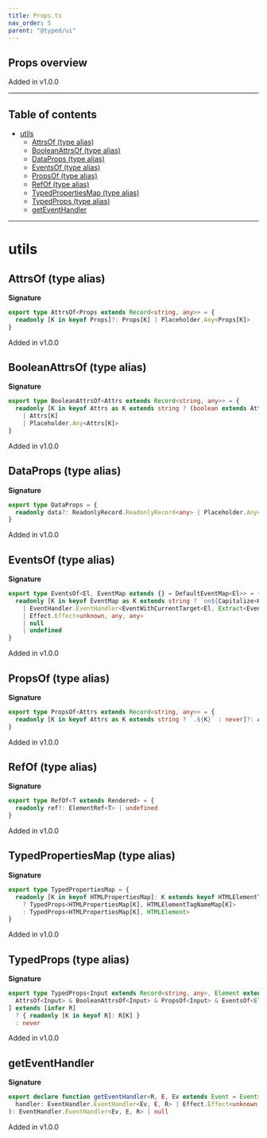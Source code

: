 ```yaml
---
title: Props.ts
nav_order: 5
parent: "@typed/ui"
---
```


## Props overview

Added in v1.0.0

---

<h2 class="text-delta">Table of contents</h2>

- [utils](#utils)
  - [AttrsOf (type alias)](#attrsof-type-alias)
  - [BooleanAttrsOf (type alias)](#booleanattrsof-type-alias)
  - [DataProps (type alias)](#dataprops-type-alias)
  - [EventsOf (type alias)](#eventsof-type-alias)
  - [PropsOf (type alias)](#propsof-type-alias)
  - [RefOf (type alias)](#refof-type-alias)
  - [TypedPropertiesMap (type alias)](#typedpropertiesmap-type-alias)
  - [TypedProps (type alias)](#typedprops-type-alias)
  - [getEventHandler](#geteventhandler)

---

# utils

## AttrsOf (type alias)

**Signature**

```ts
export type AttrsOf<Props extends Record<string, any>> = {
  readonly [K in keyof Props]?: Props[K] | Placeholder.Any<Props[K]>
}
```

Added in v1.0.0

## BooleanAttrsOf (type alias)

**Signature**

```ts
export type BooleanAttrsOf<Attrs extends Record<string, any>> = {
  readonly [K in keyof Attrs as K extends string ? (boolean extends Attrs[K] ? `?${K}` : never) : never]?:
    | Attrs[K]
    | Placeholder.Any<Attrs[K]>
}
```

Added in v1.0.0

## DataProps (type alias)

**Signature**

```ts
export type DataProps = {
  readonly data?: ReadonlyRecord.ReadonlyRecord<any> | Placeholder.Any<ReadonlyRecord.ReadonlyRecord<any>> | undefined
}
```

Added in v1.0.0

## EventsOf (type alias)

**Signature**

```ts
export type EventsOf<El, EventMap extends {} = DefaultEventMap<El>> = {
  readonly [K in keyof EventMap as K extends string ? `on${Capitalize<K>}` : never]?:
    | EventHandler.EventHandler<EventWithCurrentTarget<El, Extract<EventMap[K], Event>>, any, any>
    | Effect.Effect<unknown, any, any>
    | null
    | undefined
}
```

Added in v1.0.0

## PropsOf (type alias)

**Signature**

```ts
export type PropsOf<Attrs extends Record<string, any>> = {
  readonly [K in keyof Attrs as K extends string ? `.${K}` : never]?: Attrs[K] | Placeholder.Any<Attrs[K]>
}
```

Added in v1.0.0

## RefOf (type alias)

**Signature**

```ts
export type RefOf<T extends Rendered> = {
  readonly ref?: ElementRef<T> | undefined
}
```

Added in v1.0.0

## TypedPropertiesMap (type alias)

**Signature**

```ts
export type TypedPropertiesMap = {
  readonly [K in keyof HTMLPropertiesMap]: K extends keyof HTMLElementTagNameMap
    ? TypedProps<HTMLPropertiesMap[K], HTMLElementTagNameMap[K]>
    : TypedProps<HTMLPropertiesMap[K], HTMLElement>
}
```

Added in v1.0.0

## TypedProps (type alias)

**Signature**

```ts
export type TypedProps<Input extends Record<string, any>, Element extends Rendered> = [
  AttrsOf<Input> & BooleanAttrsOf<Input> & PropsOf<Input> & EventsOf<Element> & RefOf<Element> & DataProps
] extends [infer R]
  ? { readonly [K in keyof R]: R[K] }
  : never
```

Added in v1.0.0

## getEventHandler

**Signature**

```ts
export declare function getEventHandler<R, E, Ev extends Event = Event>(
  handler: EventHandler.EventHandler<Ev, E, R> | Effect.Effect<unknown, E, R> | null | undefined
): EventHandler.EventHandler<Ev, E, R> | null
```

Added in v1.0.0
